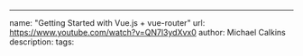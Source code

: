 ---
name: "Getting Started with Vue.js + vue-router"
url: https://www.youtube.com/watch?v=QN7l3ydXvx0
author: Michael Calkins
description:
tags:
